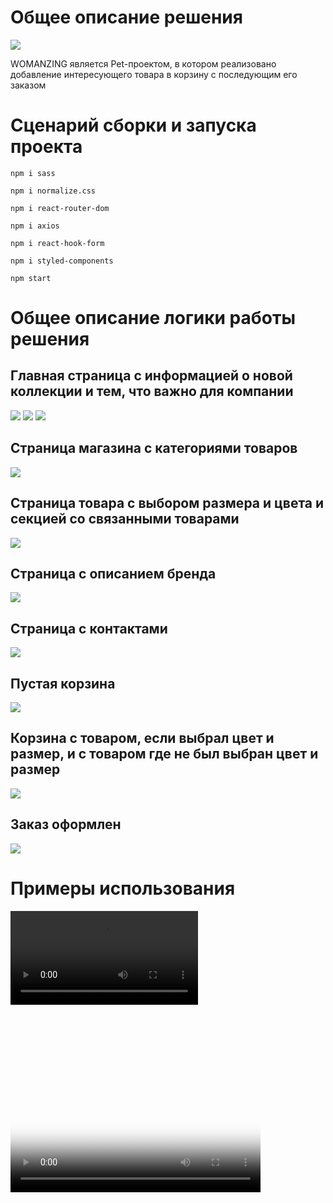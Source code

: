 # Общее описание решения

<img src='public\Лого.svg'>

WOMANZING является Pet-проектом, в котором реализовано добавление интересующего товара в корзину с последующим его заказом

# Сценарий сборки и запуска проекта

`npm i sass`

`npm i normalize.css`

`npm i react-router-dom`

`npm i axios`

`npm i react-hook-form`

`npm i styled-components`

`npm start`

# Общее описание логики работы решения

## Главная страница с информацией о новой коллекции и тем, что важно для компании

<img src='public\img\1.png'>
<img src='public\img\2.png'>
<img src='public\img\3.png'>

## Cтраница магазина с категориями товаров

<img src='public\img\4.png'>

## Страница товара с выбором размера и цвета и секцией со связанными товарами

<img src='public\img\productpage.png'>

## Страница с описанием бренда

<img src='public\img\5.png'>

## Страница с контактами

<img src='public\img\6.png'>

## Пустая корзина

<img src='public\img\7.png'>

## Корзина с товаром, если выбрал цвет и размер, и с товаром где не был выбран цвет и размер

<img src='public\img\8.png'>

## Заказ оформлен

<img src='public\img\9.png'>

# Примеры использования

![](my_video.mov)
<video width="400" height="300" controls="controls" poster="video/duel.jpg">

   <source src="public\video\test.mp4" type='video/mp4'>

  </video>
